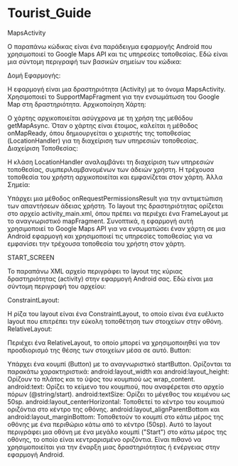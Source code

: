 # Tourist_Guide

MapsActivity

Ο παραπάνω κώδικας είναι ένα παράδειγμα εφαρμογής Android που χρησιμοποιεί το Google Maps API και τις υπηρεσίες τοποθεσίας. Εδώ είναι μια σύντομη περιγραφή των βασικών σημείων του κώδικα:

Δομή Εφαρμογής:

Η εφαρμογή είναι μια δραστηριότητα (Activity) με το όνομα MapsActivity.
Χρησιμοποιεί το SupportMapFragment για την ενσωμάτωση του Google Map στη δραστηριότητα.
Αρχικοποίηση Χάρτη:

Ο χάρτης αρχικοποιείται ασύγχρονα με τη χρήση της μεθόδου getMapAsync.
Όταν ο χάρτης είναι έτοιμος, καλείται η μέθοδος onMapReady, όπου δημιουργείται ο χειριστής της τοποθεσίας (LocationHandler) για τη διαχείριση των υπηρεσιών τοποθεσίας.
Διαχείριση Τοποθεσίας:

Η κλάση LocationHandler αναλαμβάνει τη διαχείριση των υπηρεσιών τοποθεσίας, συμπεριλαμβανομένων των άδειών χρήστη.
Η τρέχουσα τοποθεσία του χρήστη αρχικοποιείται και εμφανίζεται στον χάρτη.
Άλλα Σημεία:

Υπάρχει μια μέθοδος onRequestPermissionsResult για την αντιμετώπιση των απαντήσεων άδειας χρήστη.
Το layout της δραστηριότητας ορίζεται στο αρχείο activity_main.xml, όπου πρέπει να περιέχει ένα FrameLayout με το αναγνωριστικό mapFragment.
Συνοπτικά, η εφαρμογή αυτή χρησιμοποιεί το Google Maps API για να ενσωματώσει έναν χάρτη σε μια Android εφαρμογή και χρησιμοποιεί τις υπηρεσίες τοποθεσίας για να εμφανίσει την τρέχουσα τοποθεσία του χρήστη στον χάρτη.
 
START_SCREEN

Το παραπάνω XML αρχείο περιγράφει το layout της κύριας δραστηριότητας (activity) στην εφαρμογή Android σας. Εδώ είναι μια σύντομη περιγραφή του αρχείου:

ConstraintLayout:

Η ρίζα του layout είναι ένα ConstraintLayout, το οποίο είναι ένα ευέλικτο layout που επιτρέπει την εύκολη τοποθέτηση των στοιχείων στην οθόνη.
RelativeLayout:

Περιέχει ένα RelativeLayout, το οποίο μπορεί να χρησιμοποιηθεί για τον προσδιορισμό της θέσης των στοιχείων μέσα σε αυτό.
Button:

Υπάρχει ένα κουμπί (Button) με το αναγνωριστικό startButton.
Ορίζονται τα παρακάτω χαρακτηριστικά:
android:layout_width και android:layout_height: Ορίζουν το πλάτος και το ύψος του κουμπιού ως wrap_content.
android:text: Ορίζει το κείμενο του κουμπιού, που αναφέρεται στο αρχείο πόρων (@string/start).
android:textSize: Ορίζει το μέγεθος του κειμένου ως 50sp.
android:layout_centerHorizontal: Τοποθετεί το κέντρο του κουμπιού οριζόντια στο κέντρο της οθόνης.
android:layout_alignParentBottom και android:layout_marginBottom: Τοποθετούν το κουμπί στο κάτω μέρος της οθόνης με ένα περιθώριο κάτω από το κέντρο (50sp).
Αυτό το layout περιγράφει μια οθόνη με ένα μεγάλο κουμπί ("Start") στο κάτω μέρος της οθόνης, το οποίο είναι κεντραρισμένο οριζόντια. Είναι πιθανό να χρησιμοποιείται για την έναρξη μιας δραστηριότητας ή ενέργειας στην εφαρμογή Android.


